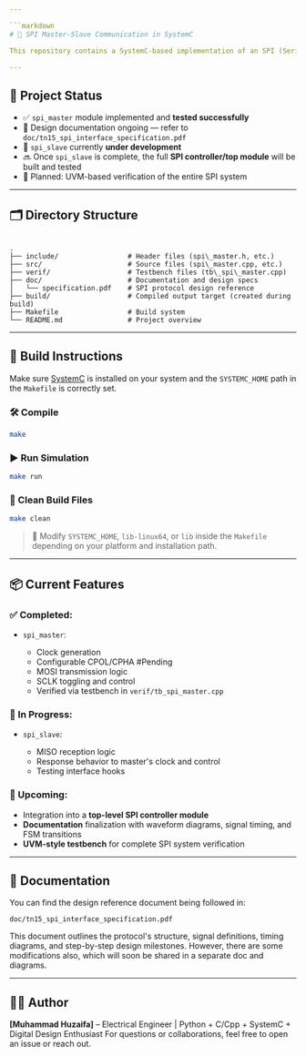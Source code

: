 ```yaml
---

```markdown
# 🧩 SPI Master-Slave Communication in SystemC

This repository contains a SystemC-based implementation of an SPI (Serial Peripheral Interface) protocol. The project is currently in progress and aims to model a complete SPI controller—including both **Master** and **Slave** components—with eventual integration and testing using **UVM**-style verification.

---
```


## 📌 Project Status

- ✅ `spi_master` module implemented and **tested successfully**
- 📄 Design documentation ongoing — refer to `doc/tn15_spi_interface_specification.pdf`
- 🚧 `spi_slave` currently **under development**
- 🔜 Once `spi_slave` is complete, the full **SPI controller/top module** will be built and tested
- 🧪 Planned: UVM-based verification of the entire SPI system

---

## 🗂️ Directory Structure

```

.
├── include/                 # Header files (spi\_master.h, etc.)
├── src/                     # Source files (spi\_master.cpp, etc.)
├── verif/                   # Testbench files (tb\_spi\_master.cpp)
├── doc/                     # Documentation and design specs
│   └── specification.pdf    # SPI protocol design reference
├── build/                   # Compiled output target (created during build)
├── Makefile                 # Build system
└── README.md                # Project overview

````

---

## 🔧 Build Instructions

Make sure [SystemC](https://accellera.org/downloads/standards/systemc) is installed on your system and the `SYSTEMC_HOME` path in the `Makefile` is correctly set.

### 🛠 Compile

```bash
make
````

### ▶️ Run Simulation

```bash
make run
```

### 🧹 Clean Build Files

```bash
make clean
```

> 🔁 Modify `SYSTEMC_HOME`, `lib-linux64`, or `lib` inside the `Makefile` depending on your platform and installation path.

---

## 📦 Current Features

### ✅ Completed:

* `spi_master`:

  * Clock generation
  * Configurable CPOL/CPHA    #Pending
  * MOSI transmission logic
  * SCLK toggling and control
  * Verified via testbench in `verif/tb_spi_master.cpp`

### 🔄 In Progress:

* `spi_slave`:

  * MISO reception logic
  * Response behavior to master's clock and control
  * Testing interface hooks

### 🧩 Upcoming:

* Integration into a **top-level SPI controller module**
* **Documentation** finalization with waveform diagrams, signal timing, and FSM transitions
* **UVM-style testbench** for complete SPI system verification

---

## 📄 Documentation

You can find the design reference document being followed in:

```
doc/tn15_spi_interface_specification.pdf
```

This document outlines the protocol's structure, signal definitions, timing diagrams, and step-by-step design milestones.
However, there are some modifications also, which will soon be shared in a separate doc and diagrams. 

---

## 🙋‍♂️ Author

**\[Muhammad Huzaifa]** – Electrical Engineer | Python + C/Cpp + SystemC + Digital Design Enthusiast
For questions or collaborations, feel free to open an issue or reach out.